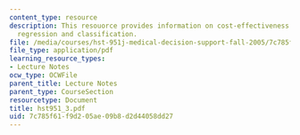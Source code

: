 ```yaml
---
content_type: resource
description: This resouorce provides information on cost-effectiveness analysis, modeling,
  regression and classification.
file: /media/courses/hst-951j-medical-decision-support-fall-2005/7c785f61f9d205ae09b8d2d44058dd27_hst951_3.pdf
file_type: application/pdf
learning_resource_types:
- Lecture Notes
ocw_type: OCWFile
parent_title: Lecture Notes
parent_type: CourseSection
resourcetype: Document
title: hst951_3.pdf
uid: 7c785f61-f9d2-05ae-09b8-d2d44058dd27
---
```

